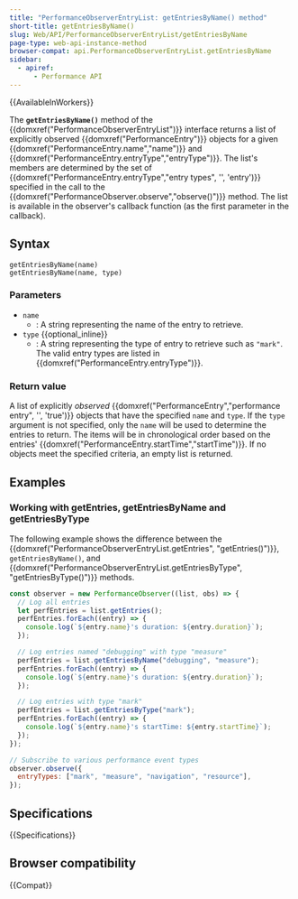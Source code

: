 ```yaml
---
title: "PerformanceObserverEntryList: getEntriesByName() method"
short-title: getEntriesByName()
slug: Web/API/PerformanceObserverEntryList/getEntriesByName
page-type: web-api-instance-method
browser-compat: api.PerformanceObserverEntryList.getEntriesByName
sidebar:
  - apiref:
      - Performance API
---
```


{{AvailableInWorkers}}

The **`getEntriesByName()`** method of the {{domxref("PerformanceObserverEntryList")}} interface returns a list of explicitly observed {{domxref("PerformanceEntry")}} objects for a given {{domxref("PerformanceEntry.name","name")}} and {{domxref("PerformanceEntry.entryType","entryType")}}. The list's members are determined by the set of {{domxref("PerformanceEntry.entryType","entry types", '', 'entry')}} specified in the call to the {{domxref("PerformanceObserver.observe","observe()")}} method. The list is available in the observer's callback function (as the first parameter in the callback).

## Syntax

```js-nolint
getEntriesByName(name)
getEntriesByName(name, type)
```

### Parameters

- `name`
  - : A string representing the name of the entry to retrieve.
- `type` {{optional_inline}}
  - : A string representing the type of entry to retrieve such as `"mark"`. The valid entry types are listed in {{domxref("PerformanceEntry.entryType")}}.

### Return value

A list of explicitly _observed_ {{domxref("PerformanceEntry","performance entry", '', 'true')}} objects that have the specified `name` and `type`. If the `type` argument is not specified, only the `name` will be used to determine the entries to return. The items will be in chronological order based on the entries' {{domxref("PerformanceEntry.startTime","startTime")}}. If no objects meet the specified criteria, an empty list is returned.

## Examples

### Working with getEntries, getEntriesByName and getEntriesByType

The following example shows the difference between the {{domxref("PerformanceObserverEntryList.getEntries", "getEntries()")}}, `getEntriesByName()`, and {{domxref("PerformanceObserverEntryList.getEntriesByType", "getEntriesByType()")}} methods.

```js
const observer = new PerformanceObserver((list, obs) => {
  // Log all entries
  let perfEntries = list.getEntries();
  perfEntries.forEach((entry) => {
    console.log(`${entry.name}'s duration: ${entry.duration}`);
  });

  // Log entries named "debugging" with type "measure"
  perfEntries = list.getEntriesByName("debugging", "measure");
  perfEntries.forEach((entry) => {
    console.log(`${entry.name}'s duration: ${entry.duration}`);
  });

  // Log entries with type "mark"
  perfEntries = list.getEntriesByType("mark");
  perfEntries.forEach((entry) => {
    console.log(`${entry.name}'s startTime: ${entry.startTime}`);
  });
});

// Subscribe to various performance event types
observer.observe({
  entryTypes: ["mark", "measure", "navigation", "resource"],
});
```

## Specifications

{{Specifications}}

## Browser compatibility

{{Compat}}
